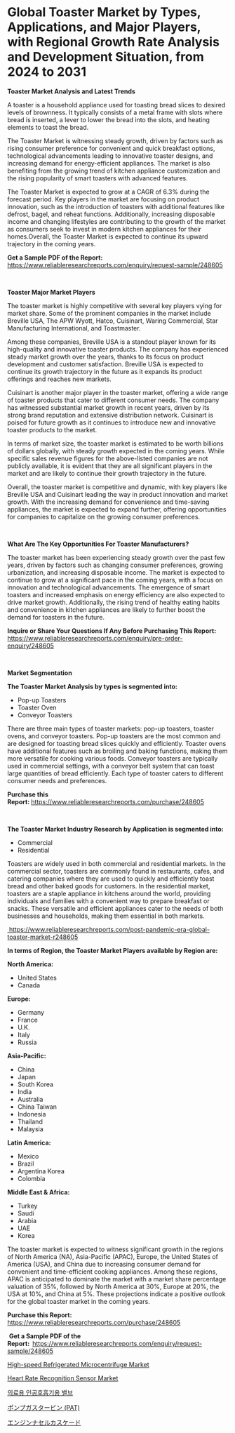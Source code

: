 <p><h1>Global Toaster Market by Types, Applications, and Major Players, with Regional Growth Rate Analysis and Development Situation, from 2024 to 2031</h1></p><p><strong>Toaster Market Analysis and Latest Trends</strong></p>
<p><p>A toaster is a household appliance used for toasting bread slices to desired levels of brownness. It typically consists of a metal frame with slots where bread is inserted, a lever to lower the bread into the slots, and heating elements to toast the bread.</p><p>The Toaster Market is witnessing steady growth, driven by factors such as rising consumer preference for convenient and quick breakfast options, technological advancements leading to innovative toaster designs, and increasing demand for energy-efficient appliances. The market is also benefiting from the growing trend of kitchen appliance customization and the rising popularity of smart toasters with advanced features.</p><p>The Toaster Market is expected to grow at a CAGR of 6.3% during the forecast period. Key players in the market are focusing on product innovation, such as the introduction of toasters with additional features like defrost, bagel, and reheat functions. Additionally, increasing disposable income and changing lifestyles are contributing to the growth of the market as consumers seek to invest in modern kitchen appliances for their homes.Overall, the Toaster Market is expected to continue its upward trajectory in the coming years.</p></p>
<p><strong>Get a Sample PDF of the Report:&nbsp;</strong> <a href="https://www.reliableresearchreports.com/enquiry/request-sample/248605">https://www.reliableresearchreports.com/enquiry/request-sample/248605</a></p>
<p>&nbsp;</p>
<p><strong>Toaster Major Market Players</strong></p>
<p><p>The toaster market is highly competitive with several key players vying for market share. Some of the prominent companies in the market include Breville USA, The APW Wyott, Hatco, Cuisinart, Waring Commercial, Star Manufacturing International, and Toastmaster.</p><p>Among these companies, Breville USA is a standout player known for its high-quality and innovative toaster products. The company has experienced steady market growth over the years, thanks to its focus on product development and customer satisfaction. Breville USA is expected to continue its growth trajectory in the future as it expands its product offerings and reaches new markets.</p><p>Cuisinart is another major player in the toaster market, offering a wide range of toaster products that cater to different consumer needs. The company has witnessed substantial market growth in recent years, driven by its strong brand reputation and extensive distribution network. Cuisinart is poised for future growth as it continues to introduce new and innovative toaster products to the market.</p><p>In terms of market size, the toaster market is estimated to be worth billions of dollars globally, with steady growth expected in the coming years. While specific sales revenue figures for the above-listed companies are not publicly available, it is evident that they are all significant players in the market and are likely to continue their growth trajectory in the future.</p><p>Overall, the toaster market is competitive and dynamic, with key players like Breville USA and Cuisinart leading the way in product innovation and market growth. With the increasing demand for convenience and time-saving appliances, the market is expected to expand further, offering opportunities for companies to capitalize on the growing consumer preferences.</p></p>
<p>&nbsp;</p>
<p><strong>What Are The Key Opportunities For Toaster Manufacturers?</strong></p>
<p><p>The toaster market has been experiencing steady growth over the past few years, driven by factors such as changing consumer preferences, growing urbanization, and increasing disposable income. The market is expected to continue to grow at a significant pace in the coming years, with a focus on innovation and technological advancements. The emergence of smart toasters and increased emphasis on energy efficiency are also expected to drive market growth. Additionally, the rising trend of healthy eating habits and convenience in kitchen appliances are likely to further boost the demand for toasters in the future.</p></p>
<p><strong>Inquire or Share Your Questions If Any Before Purchasing This Report:</strong> <a href="https://www.reliableresearchreports.com/enquiry/pre-order-enquiry/248605">https://www.reliableresearchreports.com/enquiry/pre-order-enquiry/248605</a></p>
<p>&nbsp;</p>
<p><strong>Market Segmentation</strong></p>
<p><strong>The Toaster Market Analysis by types is segmented into:</strong></p>
<p><ul><li>Pop-up Toasters</li><li>Toaster Oven</li><li>Conveyor Toasters</li></ul></p>
<p><p>There are three main types of toaster markets: pop-up toasters, toaster ovens, and conveyor toasters. Pop-up toasters are the most common and are designed for toasting bread slices quickly and efficiently. Toaster ovens have additional features such as broiling and baking functions, making them more versatile for cooking various foods. Conveyor toasters are typically used in commercial settings, with a conveyor belt system that can toast large quantities of bread efficiently. Each type of toaster caters to different consumer needs and preferences.</p></p>
<p><strong>Purchase this Report:&nbsp;</strong><a href="https://www.reliableresearchreports.com/purchase/248605">https://www.reliableresearchreports.com/purchase/248605</a></p>
<p>&nbsp;</p>
<p><strong>The Toaster Market Industry Research by Application is segmented into:</strong></p>
<p><ul><li>Commercial</li><li>Residential</li></ul></p>
<p><p>Toasters are widely used in both commercial and residential markets. In the commercial sector, toasters are commonly found in restaurants, cafes, and catering companies where they are used to quickly and efficiently toast bread and other baked goods for customers. In the residential market, toasters are a staple appliance in kitchens around the world, providing individuals and families with a convenient way to prepare breakfast or snacks. These versatile and efficient appliances cater to the needs of both businesses and households, making them essential in both markets.</p></p>
<p><a href="https://www.reliableresearchreports.com/post-pandemic-era-global-toaster-market-r248605">&nbsp;https://www.reliableresearchreports.com/post-pandemic-era-global-toaster-market-r248605</a></p>
<p><strong>In terms of Region, the Toaster Market Players available by Region are:</strong></p>
<p>
    <p> <strong> North America: </strong>
        <ul>
            <li>United States</li>
            <li>Canada</li>
        </ul>
        </p> 
    <p> <strong> Europe: </strong>
        <ul>
            <li>Germany</li>
            <li>France</li>
            <li>U.K.</li>
            <li>Italy</li>
            <li>Russia</li>
        </ul>
        </p> 
    <p> <strong> Asia-Pacific: </strong>
        <ul>
            <li>China</li>
            <li>Japan</li>
            <li>South Korea</li>
            <li>India</li>
            <li>Australia</li>
            <li>China Taiwan</li>
            <li>Indonesia</li>
            <li>Thailand</li>
            <li>Malaysia</li>
        </ul>
        </p> 
    <p> <strong> Latin America: </strong>
        <ul>
            <li>Mexico</li>
            <li>Brazil</li>
            <li>Argentina Korea</li>
            <li>Colombia</li>
        </ul>
        </p> 
    <p> <strong> Middle East & Africa: </strong>
        <ul>
            <li>Turkey</li>
            <li>Saudi</li>
            <li>Arabia</li>
            <li>UAE</li>
            <li>Korea</li>
        </ul>
    </p>
    </p>
<p><p>The toaster market is expected to witness significant growth in the regions of North America (NA), Asia-Pacific (APAC), Europe, the United States of America (USA), and China due to increasing consumer demand for convenient and time-efficient cooking appliances. Among these regions, APAC is anticipated to dominate the market with a market share percentage valuation of 35%, followed by North America at 30%, Europe at 20%, the USA at 10%, and China at 5%. These projections indicate a positive outlook for the global toaster market in the coming years.</p></p>
<p><strong>Purchase this Report: </strong><a href="https://www.reliableresearchreports.com/purchase/248605">https://www.reliableresearchreports.com/purchase/248605</a></p>
<p>&nbsp;<strong>Get a Sample PDF of the Report:&nbsp;&nbsp;</strong><a href="https://www.reliableresearchreports.com/enquiry/request-sample/248605">https://www.reliableresearchreports.com/enquiry/request-sample/248605</a></p>
<p><strong></strong></p>
<p><p><a href="https://github.com/NaomieConner2023/Market-Research-Report-List-1/blob/main/high-speed-refrigerated-microcentrifuge-market.md">High-speed Refrigerated Microcentrifuge Market</a></p><p><a href="https://github.com/EbonyHane1955/Market-Research-Report-List-1/blob/main/heart-rate-recognition-sensor-market.md">Heart Rate Recognition Sensor Market</a></p><p><a href="https://github.com/TitusBoyer1/Market-Research-Report-List-1/blob/main/4256977126401.md">의료용 인공호흡기용 밸브</a></p><p><a href="https://github.com/LuzHills1972/Market-Research-Report-List-1/blob/main/6545689118982.md">ポンプガスタービン (PAT)</a></p><p><a href="https://github.com/oafhukehf4709715/Market-Research-Report-List-2/blob/main/1869768118983.md">エンジンナセルカスケード</a></p></p>